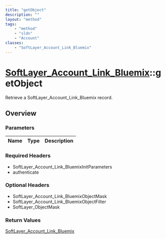 ```yaml
---
title: "getObject"
description: ""
layout: "method"
tags:
    - "method"
    - "sldn"
    - "Account"
classes:
    - "SoftLayer_Account_Link_Bluemix"
---
```

# [SoftLayer_Account_Link_Bluemix](/reference/services/SoftLayer_Account_Link_Bluemix)::getObject

Retrieve a SoftLayer_Account_Link_Bluemix record.


## Overview 


### Parameters 
|Name | Type | Description |
| --- | --- | --- |


### Required Headers
* SoftLayer_Account_Link_BluemixInitParameters
* authenticate

### Optional Headers
* SoftLayer_Account_Link_BluemixObjectMask
* SoftLayer_Account_Link_BluemixObjectFilter
* SoftLayer_ObjectMask

### Return Values
<a href='/reference/datatypes/SoftLayer_Account_Link_Bluemix'>SoftLayer_Account_Link_Bluemix </a>

